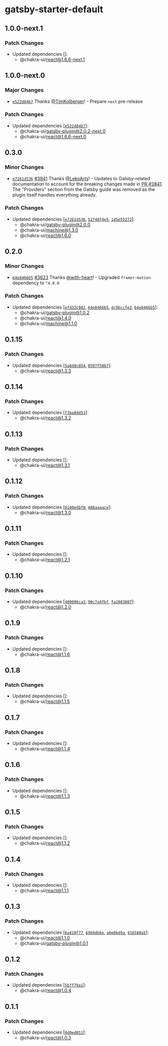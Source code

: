 # gatsby-starter-default

## 1.0.0-next.1

### Patch Changes

- Updated dependencies []:
  - @chakra-ui/react@1.6.6-next.1

## 1.0.0-next.0

### Major Changes

- [`e522d84b7`](https://github.com/chakra-ui/chakra-ui/commit/e522d84b76a61e47ad2120cc9eaeaafc23971656)
  Thanks [@TimKolberger](https://github.com/TimKolberger)! - Prepare `next`
  pre-release

### Patch Changes

- Updated dependencies
  [[`e522d84b7`](https://github.com/chakra-ui/chakra-ui/commit/e522d84b76a61e47ad2120cc9eaeaafc23971656)]:
  - @chakra-ui/gatsby-plugin@2.0.2-next.0
  - @chakra-ui/react@1.6.6-next.0

## 0.3.0

### Minor Changes

- [`e7261d536`](https://github.com/chakra-ui/chakra-ui/commit/e7261d536caf95ced36bf20931cdcd3bc7b31a4e)
  [#3841](https://github.com/chakra-ui/chakra-ui/pull/3841) Thanks
  [@LekoArts](https://github.com/LekoArts)! - Updates to Gatsby-related
  documentation to account for the breaking changes made in
  [PR #3841](https://github.com/chakra-ui/chakra-ui/pull/3841). The "Providers"
  section from the Gatsby guide was removed as the plugin itself handles
  everything already.

### Patch Changes

- Updated dependencies
  [[`e7261d536`](https://github.com/chakra-ui/chakra-ui/commit/e7261d536caf95ced36bf20931cdcd3bc7b31a4e),
  [`52748f4e5`](https://github.com/chakra-ui/chakra-ui/commit/52748f4e561130af01ad75ef10233b9e1126279f),
  [`1d5e55272`](https://github.com/chakra-ui/chakra-ui/commit/1d5e55272fe1475ce6fa0ed5bdccef4218885f77)]:
  - @chakra-ui/gatsby-plugin@2.0.0
  - @chakra-ui/machine@1.3.0
  - @chakra-ui/react@1.6.0

## 0.2.0

### Minor Changes

- [`64e8466b5`](https://github.com/chakra-ui/chakra-ui/commit/64e8466b528a027c915b7d2d5f474b08a0800e92)
  [#3623](https://github.com/chakra-ui/chakra-ui/pull/3623) Thanks
  [@with-heart](https://github.com/with-heart)! - Upgraded `framer-motion`
  dependency to `^4.0.0`

### Patch Changes

- Updated dependencies
  [[`efd32c982`](https://github.com/chakra-ui/chakra-ui/commit/efd32c982cd58c1e53468743346a3b8f482b1ae3),
  [`64e8466b5`](https://github.com/chakra-ui/chakra-ui/commit/64e8466b528a027c915b7d2d5f474b08a0800e92),
  [`dc9bccfe3`](https://github.com/chakra-ui/chakra-ui/commit/dc9bccfe3c24073a71ab72416aa83ee719186eb6),
  [`64e8466b5`](https://github.com/chakra-ui/chakra-ui/commit/64e8466b528a027c915b7d2d5f474b08a0800e92)]:
  - @chakra-ui/gatsby-plugin@1.0.2
  - @chakra-ui/react@1.4.0
  - @chakra-ui/machine@1.1.0

## 0.1.15

### Patch Changes

- Updated dependencies
  [[`5a8d8c054`](https://github.com/chakra-ui/chakra-ui/commit/5a8d8c054aa3ecdfac51e355b61ac1ae6214f2d5),
  [`8597f58b7`](https://github.com/chakra-ui/chakra-ui/commit/8597f58b7d5c1fe401086d28a379bc1727756c5b)]:
  - @chakra-ui/react@1.3.3

## 0.1.14

### Patch Changes

- Updated dependencies
  [[`f3ba8dd53`](https://github.com/chakra-ui/chakra-ui/commit/f3ba8dd53abc697c096165185764235012ada90f)]:
  - @chakra-ui/react@1.3.2

## 0.1.13

### Patch Changes

- Updated dependencies []:
  - @chakra-ui/react@1.3.1

## 0.1.12

### Patch Changes

- Updated dependencies
  [[`0100edbf0`](https://github.com/chakra-ui/chakra-ui/commit/0100edbf05c108c7d4725616dbbe9788a39da809),
  [`408aaaace`](https://github.com/chakra-ui/chakra-ui/commit/408aaaace0dd413b61354958a4c30b9f2f8aa376)]:
  - @chakra-ui/react@1.3.0

## 0.1.11

### Patch Changes

- Updated dependencies []:
  - @chakra-ui/react@1.2.1

## 0.1.10

### Patch Changes

- Updated dependencies
  [[`408096ca3`](https://github.com/chakra-ui/chakra-ui/commit/408096ca377197e46e2c9eb13e0ea33c46355b38),
  [`90c7a4fbf`](https://github.com/chakra-ui/chakra-ui/commit/90c7a4fbfde69c01395ffe2876d7348dd72ea65a),
  [`fa2083807`](https://github.com/chakra-ui/chakra-ui/commit/fa2083807f8372dc054261a214d66545ab7cac14)]:
  - @chakra-ui/react@1.2.0

## 0.1.9

### Patch Changes

- Updated dependencies []:
  - @chakra-ui/react@1.1.6

## 0.1.8

### Patch Changes

- Updated dependencies []:
  - @chakra-ui/react@1.1.5

## 0.1.7

### Patch Changes

- Updated dependencies []:
  - @chakra-ui/react@1.1.4

## 0.1.6

### Patch Changes

- Updated dependencies []:
  - @chakra-ui/react@1.1.3

## 0.1.5

### Patch Changes

- Updated dependencies []:
  - @chakra-ui/react@1.1.2

## 0.1.4

### Patch Changes

- Updated dependencies []:
  - @chakra-ui/react@1.1.1

## 0.1.3

### Patch Changes

- Updated dependencies
  [[`6a410f77`](https://github.com/chakra-ui/chakra-ui/commit/6a410f778f534e00e01fdf0d3ce1ffdd1d7b138e),
  [`69b9db6e`](https://github.com/chakra-ui/chakra-ui/commit/69b9db6ef1deb3070374088228c9fbb0abedfb8d),
  [`a0e0bd9a`](https://github.com/chakra-ui/chakra-ui/commit/a0e0bd9a5d45fe08887f8df8d3eccc84951578df),
  [`916588a5`](https://github.com/chakra-ui/chakra-ui/commit/916588a5bbb771ff3f07b0ceb160bef57cdd6a8a)]:
  - @chakra-ui/react@1.1.0
  - @chakra-ui/gatsby-plugin@1.0.1

## 0.1.2

### Patch Changes

- Updated dependencies
  [[`5bff79a1`](https://github.com/chakra-ui/chakra-ui/commit/5bff79a1ba6989d279fc432d5040c72cd75b392e)]:
  - @chakra-ui/react@1.0.4

## 0.1.1

### Patch Changes

- Updated dependencies
  [[`0d0ed051`](https://github.com/chakra-ui/chakra-ui/commit/0d0ed0513ac1094833f1e0294f655af122682ff4)]:
  - @chakra-ui/react@1.0.3
